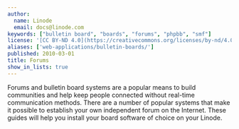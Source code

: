 ```yaml
---
author:
  name: Linode
  email: docs@linode.com
keywords: ["bulletin board", "boards", "forums", "phpbb", "smf"]
license: '[CC BY-ND 4.0](https://creativecommons.org/licenses/by-nd/4.0)'
aliases: ['web-applications/bulletin-boards/']
published: 2010-03-01
title: Forums
show_in_lists: true
---
```


Forums and bulletin board systems are a popular means to build communities and help keep people connected without real-time communication methods. There are a number of popular systems that make it possible to establish your own independent forum on the Internet. These guides will help you install your board software of choice on your Linode.
